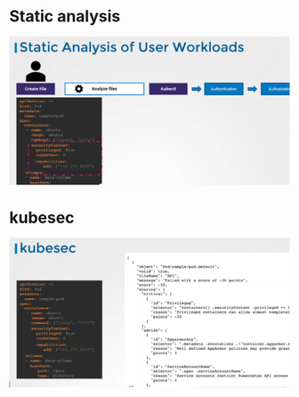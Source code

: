 # Static analysis

![](../images/30_static_analysis_1.png)

# kubesec
![](../images/30_static_analysis_2.png)
